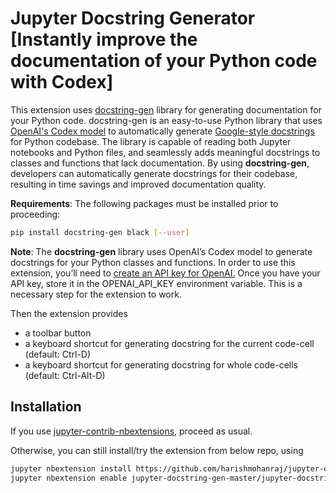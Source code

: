 # Jupyter Docstring Generator [Instantly improve the documentation of your Python code with Codex]

This extension uses <a href = "https://docstring-gen.airt.ai/" target="_blank">docstring-gen</a> library for generating documentation for your Python code. docstring-gen is an easy-to-use Python library that uses <a href = "https://beta.openai.com/docs/models/codex\" target="_blank">OpenAI's Codex model</a> to automatically generate <a href="https://google.github.io/styleguide/pyguide.html\" target = "_blank">Google-style docstrings</a> for Python codebase. The library is capable of reading both Jupyter notebooks and Python files, and seamlessly adds meaningful docstrings to classes and functions that lack documentation. By using **docstring-gen**, developers can automatically generate docstrings for their codebase, resulting in time savings and improved documentation quality.

**Requirements**: The following packages must be installed prior to proceeding:

```bash
pip install docstring-gen black [--user]
```

**Note**: The **docstring-gen** library uses OpenAI’s Codex model to generate docstrings for your Python classes and functions. In order to use this extension, you’ll need to <a href="https://beta.openai.com/account/api-keys" target = "_blank">create an API key for OpenAI.</a> Once you have your API key, store it in the OPENAI_API_KEY environment variable. This is a necessary step for the extension to work.

Then the extension provides

- a toolbar button
- a keyboard shortcut for generating docstring for the current code-cell (default: Ctrl-D)
- a keyboard shortcut for generating docstring for whole code-cells (default: Ctrl-Alt-D)


## Installation

If you use [jupyter-contrib-nbextensions](https://github.com/ipython-contrib/jupyter_contrib_nbextensions), proceed as usual. 

Otherwise, you can still install/try the extension from below repo, using

```bash
jupyter nbextension install https://github.com/harishmohanraj/jupyter-docstring-gen/archive/master.zip --user
jupyter nbextension enable jupyter-docstring-gen-master/jupyter-docstring-gen
```
